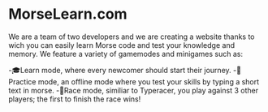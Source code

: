 # MorseLearn.com
We are a team of two developers and we are creating a website thanks to wich you can easily learn Morse code and test your knowledge and memory.
We feature a variety of gamemodes and minigames such as:

-🎓Learn mode, where every newcomer should start their journey.
-🥊Practice mode, an offline mode where you test your skills by typing a short text in morse.
-🏁Race mode, similiar to Typeracer, you play against 3 other players; the first to finish the race wins!
